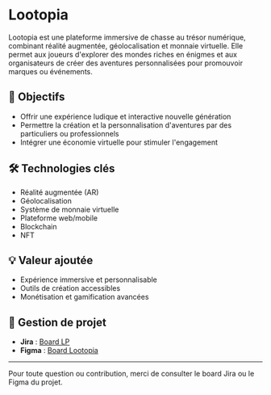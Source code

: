 # Lootopia

Lootopia est une plateforme immersive de chasse au trésor numérique, combinant réalité augmentée, géolocalisation et monnaie virtuelle. Elle permet aux joueurs d'explorer des mondes riches en énigmes et aux organisateurs de créer des aventures personnalisées pour promouvoir marques ou événements.

## 🚀 Objectifs

- Offrir une expérience ludique et interactive nouvelle génération
- Permettre la création et la personnalisation d'aventures par des particuliers ou professionnels
- Intégrer une économie virtuelle pour stimuler l'engagement

## 🛠️ Technologies clés

- Réalité augmentée (AR)
- Géolocalisation
- Système de monnaie virtuelle
- Plateforme web/mobile
- Blockchain
- NFT

## 💡 Valeur ajoutée

- Expérience immersive et personnalisable
- Outils de création accessibles
- Monétisation et gamification avancées

## 📅 Gestion de projet

- **Jira** : [Board LP](https://supdevinci-po.atlassian.net/jira/software/projects/LP/)
- **Figma** : [Board Lootopia](https://www.figma.com/board/0ewK97NYcmYfjvC4AgAEdt/Lootopia?node-id=0-1&t=P5ROSLGVY5SIbsHy-1)

---

Pour toute question ou contribution, merci de consulter le board Jira ou le Figma du projet.
